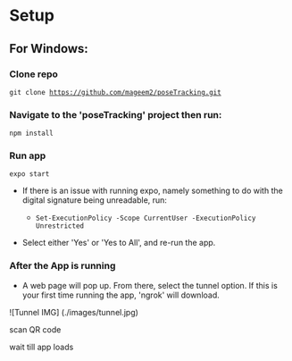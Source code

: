 # Setup

## For Windows:

### Clone repo
<code>git clone https://github.com/mageem2/poseTracking.git</code>

  
### Navigate to the 'poseTracking' project then run:
<code>npm install</code>

### Run app
<code>expo start</code>

- If there is an issue with running expo, namely something to do with the digital signature being unreadable, run:

  - <code>Set-ExecutionPolicy -Scope CurrentUser -ExecutionPolicy Unrestricted</code>

- Select either 'Yes' or 'Yes to All', and re-run the app.

### After the App is running

- A web page will pop up. From there, select the tunnel option. If this is your first time running the app, 'ngrok' will download.

![Tunnel IMG] (./images/tunnel.jpg) 

scan QR code

wait till app loads

